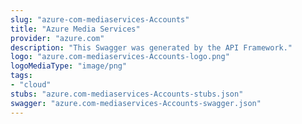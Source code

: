 ```yaml
---
slug: "azure-com-mediaservices-Accounts"
title: "Azure Media Services"
provider: "azure.com"
description: "This Swagger was generated by the API Framework."
logo: "azure.com-mediaservices-Accounts-logo.png"
logoMediaType: "image/png"
tags:
- "cloud"
stubs: "azure.com-mediaservices-Accounts-stubs.json"
swagger: "azure.com-mediaservices-Accounts-swagger.json"
---
```

